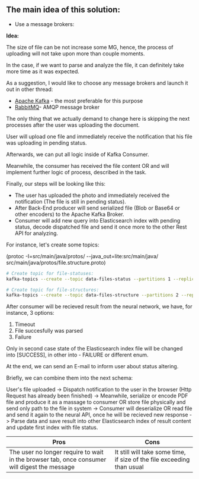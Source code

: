 ## The main idea of this solution:

- Use a message brokers:

**Idea:**

The size of file can be not increase some MG, hence,
the process of uploading will not take upon more than couple moments.

In the case, if we want to parse and analyze the file, it can definitely take more time
as it was expected.

As a suggestion, I would like to choose any message brokers and launch it out in other thread:

- [Apache Kafka][apachekafka] - the most preferable for this purpose
- [RabbitMQ][rabbitmq]- AMQP message broker

The only thing that we actually demand to change here is skipping the
next processes after the user was uploading the document.

User will upload one file and immediately receive the notification
that his file was uploading in pending status.

Afterwards, we can put all logic inside of Kafka Consumer.

Meanwhile, the consumer has received the file content OR and will implement further
logic of process, described in the task.

Finally, our steps will be looking like this:

- The user has uploaded the photo and immediately received the notification (The file is still in pending status).
- After Back-End producer will send serialized file (Blob or Base64 or other encoders) to the Apache Kafka Broker.
- Consumer will add new query into Elasticsearch index with pending status, decode dispatched file and send it once more to the other Rest API for analyzing.

For instance, let's create some topics:

(protoc -I=src/main/java/protos/ --java_out=lite:src/main/java/ src/main/java/protos/file.structure.proto)

```sh
# Create topic for file-statuses:
kafka-topics --create --topic data-files-status --partitions 1 --replication-factor 3 --bootstrap-server <kafka_server_host>:<kafka_server_port>

# Create topic for file-structures:
kafka-topics --create --topic data-files-structure --partitions 2 --replication-factor 4 --bootstrap-server <kafka_server_host>:<kafka_server_port>
```

After consumer will be recieved result from the neural network, we have, for instance, 3 options:

1. Timeout
2. File succesfully was parsed
3. Failure

Only in second case state of the Elasticsearch index file will be changed into [SUCCESS],
in other into - FAILURE or different enum.

At the end, we can send an E-mail to inform user about status altering.

Briefly, we can combine them into the next schema:

User's file uploaded -> Dispatch notification to the user in the browser (Http Request has already been finished) -> Meanwhile, serialize or encode PDF file and produce it as a massage to consumer OR store file physically and send only path to the file in system -> Consumer will deserialize OR read file and send it again to the neural API, once he will be recieved new response -> Parse data and save result into other Elasticsearch index of result content and update first index with file status.

| Pros                                                                                         | Cons                                                                   |
| -------------------------------------------------------------------------------------------- | ---------------------------------------------------------------------- |
| The user no longer require to wait in the browser tab, once consumer will digest the message | It still will take some time, if size of the file exceeding than usual |

[//]: # "Message broker references"
[apachekafka]: https://kafka.apache.org/
[rabbitmq]: https://www.rabbitmq.com/

